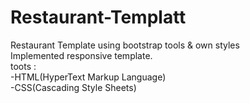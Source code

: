 # Restaurant-Templatt                        
Restaurant Template using bootstrap tools & own styles                  
Implemented responsive template.                             
toots :                           
-HTML(HyperText Markup Language)                          
-CSS(Cascading Style Sheets)                       
 
